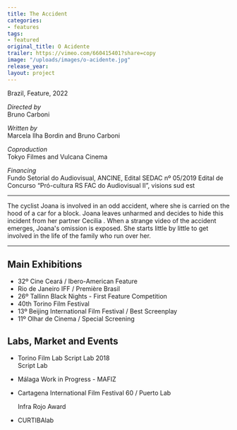```yaml
---
title: The Accident
categories:
- features
tags:
- featured
original_title: O Acidente
trailer: https://vimeo.com/660415401?share=copy
image: "/uploads/images/o-acidente.jpg"
release_year: 
layout: project
---
```


Brazil, Feature, 2022

_Directed by_  
Bruno Carboni

_Written by_  
Marcela Ilha Bordin and Bruno Carboni

_Coproduction_  
Tokyo Filmes and Vulcana Cinema

_Financing_  
Fundo Setorial do Audiovisual, ANCINE, Edital SEDAC nº 05/2019 Edital de Concurso “Pró-cultura RS FAC do Audiovisual II”, visions sud est

***

The cyclist Joana is involved in an odd accident, where she is carried on the hood of a car for a block. Joana leaves unharmed and decides to hide this incident from her partner Cecilia . When a strange video of the accident emerges, Joana's omission is exposed. She starts little by little to get involved in the life of the family who run over her.

***

## Main Exhibitions

* 32º Cine Ceará / Ibero-American Feature
* Rio de Janeiro IFF / Première Brasil
* 26º Tallinn Black Nights - First Feature Competition
* 40th Torino Film Festival
* 13º Beijing International Film Festival / Best Screenplay
* 11º Olhar de Cinema / Special Screening

## Labs, Market and Events

* Torino Film Lab Script Lab 2018  
  Script Lab
* Málaga Work in Progress - MAFIZ
* Cartagena International Film Festival 60 / Puerto Lab

  Infra Rojo Award
* CURTIBAlab